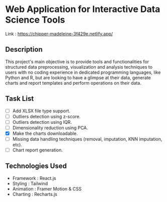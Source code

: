 # Web Application for Interactive Data Science Tools
Link : https://chipper-madeleine-3f429e.netlify.app/

## Description 

This project's main objective is to provide tools and functionalities for structured data preprocessing, visualization and analysis techniques to users with no coding experience in dedicated programming languages, like Python and R, but are looking to have a glimpse at their data, generate charts and report templates and perform operations on their data. 

## Task List

- [ ] Add XLSX file type support.
- [ ] Outliers detection using z-score.
- [ ] Outliers detection using IQR.
- [ ] Dimensionality reduction using PCA.
- [X] Make the charts downloadable.
- [ ] Missing data handling techniques (removal, imputation, KNN imputation, etc).
- [ ] Chart report generation.

## Technologies Used

- Framework : React.js
- Styling : Tailwind
- Animation : Framer Motion & CSS
- Charting : Recharts.js